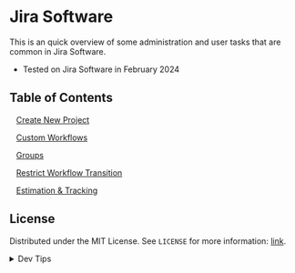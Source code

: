 # Jira Software

<!-- OVERVIEW -->
This is an quick overview of some administration and user tasks that are common in Jira Software.

* Tested on Jira Software in February 2024

<!-- TOC -->
## Table of Contents

<kbd></kbd> &nbsp;&nbsp; [Create New Project](new-project/README.md#user-content-create-new-project) <br>

<kbd></kbd> &nbsp;&nbsp; [Custom Workflows](workflows/README.md#user-content-custom-workflows) <br>

<kbd></kbd> &nbsp;&nbsp; [Groups](groups/README.md#user-content-groups) <br>

<kbd></kbd> &nbsp;&nbsp; [Restrict Workflow Transition](workflow-transition/README.md#user-content-restrict-workflow-transition) <br>

<kbd></kbd> &nbsp;&nbsp; [Estimation & Tracking](estimation/README.md#user-content-estimation-tracking) <br>

<!-- LICENSE -->
## License
Distributed under the MIT License. See `LICENSE` for more information: [link](LICENSE).

<details><summary>Dev Tips</summary>
make git m="add commit message"
</details>